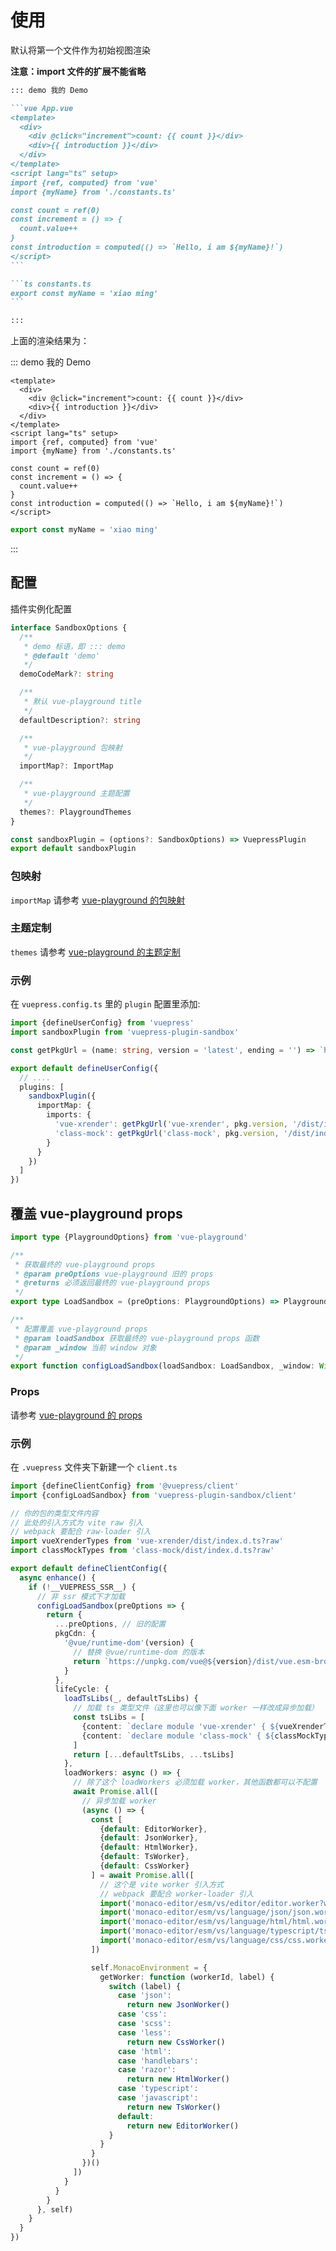 # 使用

默认将第一个文件作为初始视图渲染

**注意：import 文件的扩展不能省略**

````md
::: demo 我的 Demo

```vue App.vue
<template>
  <div>
    <div @click="increment">count: {{ count }}</div>
    <div>{{ introduction }}</div>
  </div>
</template>
<script lang="ts" setup>
import {ref, computed} from 'vue'
import {myName} from './constants.ts'

const count = ref(0)
const increment = () => {
  count.value++
}
const introduction = computed(() => `Hello, i am ${myName}!`)
</script>
```

```ts constants.ts
export const myName = 'xiao ming'
```

:::
````

上面的渲染结果为：

::: demo 我的 Demo

```vue App.vue
<template>
  <div>
    <div @click="increment">count: {{ count }}</div>
    <div>{{ introduction }}</div>
  </div>
</template>
<script lang="ts" setup>
import {ref, computed} from 'vue'
import {myName} from './constants.ts'

const count = ref(0)
const increment = () => {
  count.value++
}
const introduction = computed(() => `Hello, i am ${myName}!`)
</script>
```

```ts constants.ts
export const myName = 'xiao ming'
```

:::

## 配置

插件实例化配置

```ts
interface SandboxOptions {
  /**
   * demo 标语，即 ::: demo
   * @default 'demo'
   */
  demoCodeMark?: string

  /**
   * 默认 vue-playground title
   */
  defaultDescription?: string

  /**
   * vue-playground 包映射
   */
  importMap?: ImportMap

  /**
   * vue-playground 主题配置
   */
  themes?: PlaygroundThemes
}

const sandboxPlugin = (options?: SandboxOptions) => VuepressPlugin
export default sandboxPlugin
```

### 包映射

`importMap` 请参考 [vue-playground 的包映射](../vue-playground/configuration.html#包映射)

### 主题定制

`themes` 请参考 [vue-playground 的主题定制](../vue-playground/configuration.html#主题定制)

### 示例

在 `vuepress.config.ts` 里的 `plugin` 配置里添加:

```ts
import {defineUserConfig} from 'vuepress'
import sandboxPlugin from 'vuepress-plugin-sandbox'

const getPkgUrl = (name: string, version = 'latest', ending = '') => `https://unpkg.com/${name}@${version}${ending}`

export default defineUserConfig({
  // ....
  plugins: [
    sandboxPlugin({
      importMap: {
        imports: {
          'vue-xrender': getPkgUrl('vue-xrender', pkg.version, '/dist/index.mjs'),
          'class-mock': getPkgUrl('class-mock', pkg.version, '/dist/index.mjs')
        }
      }
    })
  ]
})
```

## 覆盖 vue-playground props

```ts
import type {PlaygroundOptions} from 'vue-playground'

/**
 * 获取最终的 vue-playground props
 * @param preOptions vue-playground 旧的 props
 * @returns 必须返回最终的 vue-playground props
 */
export type LoadSandbox = (preOptions: PlaygroundOptions) => PlaygroundOptions

/**
 * 配置覆盖 vue-playground props
 * @param loadSandbox 获取最终的 vue-playground props 函数
 * @param _window 当前 window 对象
 */
export function configLoadSandbox(loadSandbox: LoadSandbox, _window: Window = self): void
```

### Props

请参考 [vue-playground 的 props](../vue-playground/configuration.html#props)

### 示例

在 `.vuepress` 文件夹下新建一个 `client.ts`

```ts
import {defineClientConfig} from '@vuepress/client'
import {configLoadSandbox} from 'vuepress-plugin-sandbox/client'

// 你的包的类型文件内容
// 此处的引入方式为 vite raw 引入
// webpack 要配合 raw-loader 引入
import vueXrenderTypes from 'vue-xrender/dist/index.d.ts?raw'
import classMockTypes from 'class-mock/dist/index.d.ts?raw'

export default defineClientConfig({
  async enhance() {
    if (!__VUEPRESS_SSR__) {
      // 非 ssr 模式下才加载
      configLoadSandbox(preOptions => {
        return {
          ...preOptions, // 旧的配置
          pkgCdn: {
            '@vue/runtime-dom'(version) {
              // 替换 @vue/runtime-dom 的版本
              return `https://unpkg.com/vue@${version}/dist/vue.esm-browser.js`
            }
          },
          lifeCycle: {
            loadTsLibs(_, defaultTsLibs) {
              // 加载 ts 类型文件（这里也可以像下面 worker 一样改成异步加载）
              const tsLibs = [
                {content: `declare module 'vue-xrender' { ${vueXrenderTypes} }`},
                {content: `declare module 'class-mock' { ${classMockTypes} }`}
              ]
              return [...defaultTsLibs, ...tsLibs]
            },
            loadWorkers: async () => {
              // 除了这个 loadWorkers 必须加载 worker，其他函数都可以不配置
              await Promise.all([
                // 异步加载 worker
                (async () => {
                  const [
                    {default: EditorWorker},
                    {default: JsonWorker},
                    {default: HtmlWorker},
                    {default: TsWorker},
                    {default: CssWorker}
                  ] = await Promise.all([
                    // 这个是 vite worker 引入方式
                    // webpack 要配合 worker-loader 引入
                    import('monaco-editor/esm/vs/editor/editor.worker?worker'),
                    import('monaco-editor/esm/vs/language/json/json.worker?worker'),
                    import('monaco-editor/esm/vs/language/html/html.worker?worker'),
                    import('monaco-editor/esm/vs/language/typescript/ts.worker?worker'),
                    import('monaco-editor/esm/vs/language/css/css.worker?worker')
                  ])

                  self.MonacoEnvironment = {
                    getWorker: function (workerId, label) {
                      switch (label) {
                        case 'json':
                          return new JsonWorker()
                        case 'css':
                        case 'scss':
                        case 'less':
                          return new CssWorker()
                        case 'html':
                        case 'handlebars':
                        case 'razor':
                          return new HtmlWorker()
                        case 'typescript':
                        case 'javascript':
                          return new TsWorker()
                        default:
                          return new EditorWorker()
                      }
                    }
                  }
                })()
              ])
            }
          }
        }
      }, self)
    }
  }
})
```
